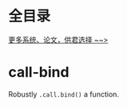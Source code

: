 # 全目录

[更多系统、论文，供君选择 ~~>](https://www.bitwise.net.cn)
# call-bind
Robustly `.call.bind()` a function.
